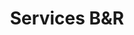 ---
title: Services B&R
headingTitle: Services.
headingText: Sharp Studio Visuals has a solution for every type of architecture and development project. Our team of architects and digital artists have been working together with renowned architecture studios for over than 10 years always reaching the highest expectations across the industry. From first drafts to final images, SSV and each member of our team of professionals accompanies each project with outmost attention detail for each visual decision to be made.
services:
  - image: /images/brokers-and-realtors/services/service-1.jpg
    title: 3D Stills
    imageTitle: Virrey Olaguer
    imageCredit: BOOSARQ
    description: With our <a href="/brokers-and-realtors/3d-stills" class="decoration-1 underline underline-offset-4 md:underline-offset-8 hover:no-underline">still images you will be able to show any property with greater reality</a> than even reality itself. We offer services tailored for your business.
    bullets:
      - "Interior rendering: Super Hi Q (6000px) | Hi Q (3000px)"
      - "Exterior rendering: Super Hi Q (6000px) | Hi Q (3000px)"
      - Aerials
      - Floor Plans
    linkText: For a quote on super realistic renderings, <a href="https://wa.me/13054693227" target="_blank" rel="noopener noreferrer" class="decoration-1 underline underline-offset-4 md:underline-offset-8 hover:no-underline">contact us now</a>!
    linkHref: 3d-stills
  - image: /images/brokers-and-realtors/services/service-2.jpg
    title: Interactive Experiences
    imageTitle: Liv Guatemala
    imageCredit: ATV
    description: <a href="/brokers-and-realtors/interactive-experiences" class="decoration-1 underline underline-offset-4 md:underline-offset-8 hover:no-underline">The 3D experiences that we offer at Sharp Studio Visuals manage to go beyond the screen and bring buildings, houses, or the departments of your commercial portfolio to reality</a>. We use the latest technology at the service of total immersion in space.
    bullets:
      - CGI Animation
      - 3D Modelling
      - 3D 360 Visualization
    linkText: <a href="/brokers-and-realtors/contact" class="decoration-1 underline underline-offset-4 md:underline-offset-8 hover:no-underline">Contact us</a>! Or you can drive to our offices in Aventura, FL to meet us.
    linkHref: interactive-experiences
---